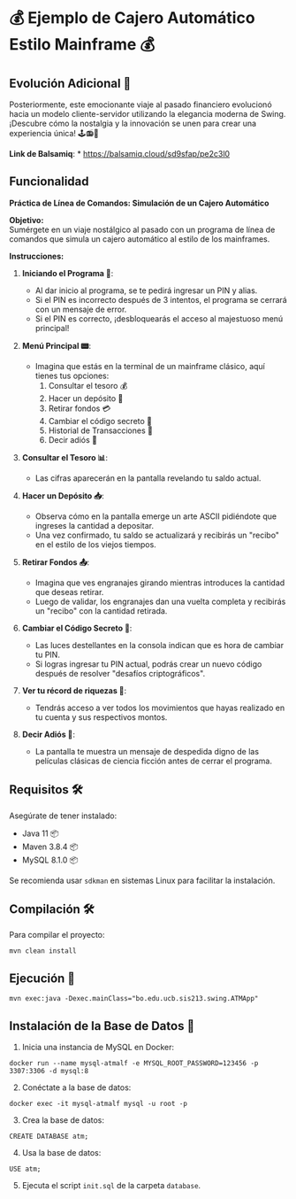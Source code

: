 # 💰 Ejemplo de Cajero Automático Estilo Mainframe 💰


## Evolución Adicional 📜

Posteriormente, este emocionante viaje al pasado financiero evolucionó hacia un modelo cliente-servidor utilizando la elegancia moderna de Swing. ¡Descubre cómo la nostalgia y la innovación se unen para crear una experiencia única! 🕹️📻📠

**Link de Balsamiq**:
    * https://balsamiq.cloud/sd9sfap/pe2c3l0

## Funcionalidad

**Práctica de Línea de Comandos: Simulación de un Cajero Automático**

**Objetivo:**  
Sumérgete en un viaje nostálgico al pasado con un programa de línea de comandos que simula un cajero automático al estilo de los mainframes.

**Instrucciones:**

1. **Iniciando el Programa 🚀**:
    * Al dar inicio al programa, se te pedirá ingresar un PIN y alias.
    * Si el PIN es incorrecto después de 3 intentos, el programa se cerrará con un mensaje de error.
    * Si el PIN es correcto, ¡desbloquearás el acceso al majestuoso menú principal!

2. **Menú Principal 📟**:
    * Imagina que estás en la terminal de un mainframe clásico, aquí tienes tus opciones:
        1. Consultar el tesoro 💰
        2. Hacer un depósito 💸
        3. Retirar fondos 💳
        4. Cambiar el código secreto 🔐
        5. Historial de Transacciones 💸
        6. Decir adiós 👋

3. **Consultar el Tesoro 📊**:
    * Las cifras aparecerán en la pantalla revelando tu saldo actual.

4. **Hacer un Depósito 📥**:
    * Observa cómo en la pantalla emerge un arte ASCII pidiéndote que ingreses la cantidad a depositar.
    * Una vez confirmado, tu saldo se actualizará y recibirás un "recibo" en el estilo de los viejos tiempos.

5. **Retirar Fondos 📤**:
    * Imagina que ves engranajes girando mientras introduces la cantidad que deseas retirar.
    * Luego de validar, los engranajes dan una vuelta completa y recibirás un "recibo" con la cantidad retirada.

6. **Cambiar el Código Secreto 🔑**:
    * Las luces destellantes en la consola indican que es hora de cambiar tu PIN.
    * Si logras ingresar tu PIN actual, podrás crear un nuevo código después de resolver "desafíos criptográficos".

7. **Ver tu récord de riquezas 💸**:
    * Tendrás acceso a ver todos los movimientos que hayas realizado en tu cuenta y sus respectivos montos.

8. **Decir Adiós 🏁**:
    * La pantalla te muestra un mensaje de despedida digno de las películas clásicas de ciencia ficción antes de cerrar el programa.

## Requisitos 🛠️

Asegúrate de tener instalado:

 - Java 11 📦
 - Maven 3.8.4 📦
 - MySQL 8.1.0 📦

Se recomienda usar `sdkman` en sistemas Linux para facilitar la instalación.

## Compilación 🛠️

Para compilar el proyecto:

```
mvn clean install
```

## Ejecución 🚀

```
mvn exec:java -Dexec.mainClass="bo.edu.ucb.sis213.swing.ATMApp"
```

## Instalación de la Base de Datos 💾

1. Inicia una instancia de MySQL en Docker:

```
docker run --name mysql-atmalf -e MYSQL_ROOT_PASSWORD=123456 -p 3307:3306 -d mysql:8
```

2. Conéctate a la base de datos:

```
docker exec -it mysql-atmalf mysql -u root -p
```

3. Crea la base de datos:

```
CREATE DATABASE atm;
```

4. Usa la base de datos:

```
USE atm;
```

5. Ejecuta el script `init.sql` de la carpeta `database`.

